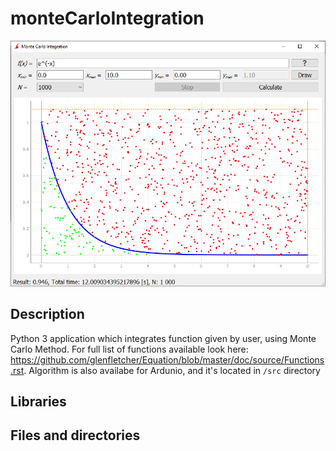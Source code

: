 # monteCarloIntegration

![main program screentshoot](examples/main.png) 

## Description

Python 3 application which integrates function given by user, using Monte Carlo Method. For full list of functions available look here: https://github.com/glenfletcher/Equation/blob/master/doc/source/Functions.rst. Algorithm is also availabe for Ardunio, and it's located in ` /src ` directory


## Libraries 

## Files and directories
